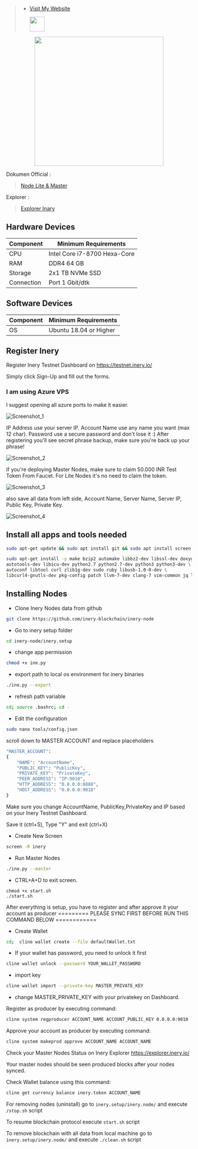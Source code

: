 >- [Visit My Website](https://alfonova.app)<p><img height="40" src="https://raw.githubusercontent.com/Agus1224/NODE_TESTNET/main/arpgr-1srhe-001.ico"></p>
<p align="center">
  
<p align="center">
  <img height="350" height="auto" src="https://cdn.publish0x.com/prod/fs/images/21f6c476e6fccb01abf557a109243f936e510a98d9ede212958a377d95b7ed0f.png">
</p>

Dokumen Official :
> [Node Lite & Master](https://docs.inery.io/docs/category/lite--master-nodes)

Explorer :
> [Explorer Inary](https://explorer.inery.io/ "Explorer Inary")

## Hardware Devices
|  Component  | Minimum Requirements |
| ------------ | ------------ |
| CPU  | Intel Core i7-8700 Hexa-Core  |
| RAM | DDR4 64 GB  |
| Storage  | 2x1 TB NVMe SSD |
| Connection | Port 1 Gbit/dtk |

## Software Devices
|Component | Minimum Requirements  |
| ------------ | ------------ |
| OS |  Ubuntu 18.04 or Higher | 

## Register Inery
Register Inery Testnet Dashboard on https://testnet.inery.io/

Simply click Sign-Up and fill out the forms.

### I am using Azure VPS
I suggest opening all azure ports to make it easier.

![Screenshot_1](https://i.ibb.co/XYPFPZP/photo-6167900902430716670-x.jpg)


IP Address use your server IP.
Account Name use any name you want (max 12 char).
Password use a secure password and don't lose it :)
After registering you'll see secret phrase backup, make sure you're back up your phrase!

![Screenshot_2](https://cdn.publish0x.com/prod/fs/cachedimages/1791573717-ae84a5bd0ff341b80bd05ea96a14d41a43676aff48838213813cfe8419be996f.webp)

If you're deploying Master Nodes, make sure to claim 50.000 INR Test Token From Faucet. For Lite Nodes it's no need to claim the token.

![Screenshot_3](https://cdn.publish0x.com/prod/fs/cachedimages/1462263756-3cd6a8283feff9f1126d61ab4def521dbf9531c6346258a9fe85070b93ce779a.webp)

also save all data from left side, Account Name, Server Name, Server IP, Public Key, Private Key.

![Screenshot_4](https://cdn.publish0x.com/prod/fs/cachedimages/2054345917-f23c0c5261aa399d4b4c43b7521c4b23734a5dc3a66aa79c26f37480cf9cbd72.webp)

## Install all apps and tools needed
```bash
sudo apt-get update && sudo apt install git && sudo apt install screen -y
```
```bash
sudo apt-get install -y make bzip2 automake libbz2-dev libssl-dev doxygen graphviz libgmp3-dev \
autotools-dev libicu-dev python2.7 python2.7-dev python3 python3-dev \
autoconf libtool curl zlib1g-dev sudo ruby libusb-1.0-0-dev \
libcurl4-gnutls-dev pkg-config patch llvm-7-dev clang-7 vim-common jq libncurses5
```
## Installing Nodes
- Clone Inery Nodes data from github
```bash
git clone https://github.com/inery-blockchain/inery-node
```
- Go to inery setup folder
```bash
cd inery-node/inery.setup
```
- change app permission
```bash
chmod +x ine.py
```
- export path to local os environment for inery binaries
```bash
./ine.py --export
```
- refresh path variable
```bash
cd; source .bashrc; cd -
```
- Edit the configuration
```bash
sudo nano tools/config.json
```
scroll down to MASTER ACCOUNT and replace placeholders
```bash
"MASTER_ACCOUNT":
{
    "NAME": "AccountName",
    "PUBLIC_KEY": "PublicKey",
    "PRIVATE_KEY": "PrivateKey",
    "PEER_ADDRESS": "IP:9010",
    "HTTP_ADDRESS": "0.0.0.0:8888",
    "HOST_ADDRESS": "0.0.0.0:9010"
}
```
Make sure you change AccountName, PublicKey,PrivateKey and IP based on your Inery Testnet Dashboard.

Save it (ctrl+S), Type "Y" and exit (ctrl+X)

- Create New Screen
```bash
screen -R inery
```
- Run Master Nodes
```bash
./ine.py --master
```
- CTRL+A+D to exit screen.
```cd ~/inery-node/inery.setup/master.node
chmod +x start.sh
./start.sh
```
After everything is setup, you have to register and after approve it your account as producer
========= PLEASE SYNC FIRST BEFORE RUN THIS COMMAND BELOW ============

- Create Wallet
```bash
cd;  cline wallet create --file defaultWallet.txt
```
- If your wallet has password, you need to unlock it first
```bash
cline wallet unlock --password YOUR_WALLET_PASSWORD
```
- import key 
```bash
cline wallet import --private-key MASTER_PRIVATE_KEY
```
- change MASTER_PRIVATE_KEY with your privatekey on Dashboard.

Register as producer by executing command:
```bash
cline system regproducer ACCOUNT_NAME ACCOUNT_PUBLIC_KEY 0.0.0.0:9010
```
Approve your account as producer by executing command:
```bash
cline system makeprod approve ACCOUNT_NAME ACCOUNT_NAME
```
Check your Master Nodes Status on Inery Explorer https://explorer.inery.io/

Your master nodes should be seen produced blocks after your nodes synced.

Check Wallet balance using this command:
```bash
cline get currency balance inery.token ACCOUNT_NAME
```
For removing nodes (uninstall) go to `inery.setup/inery.node/` and execute `/stop.sh` script

To resume blockchain protocol execute `start.sh` script

To remove blockchain with all data from local machine go to `inery.setup/inery.node/` and execute `./clean.sh` script

